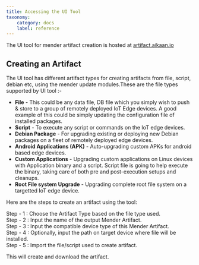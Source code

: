 ```yaml
---
title: Accessing the UI Tool
taxonomy:
    category: docs
    label: reference
---
```

The UI tool for mender artifact creation is hosted at [artifact.aikaan.io](https://artifact.aikaan.io)
## Creating an Artifact
The UI tool has different artifact types for creating artifacts from file, script, debian etc, using the mender
update modules.These are the file types supported by UI tool :-
* **File** - This could be any data file, DB file which you simply wish to push & store to a group
of remotely deployed IoT Edge devices. A good example of this could be simply updating the
configuration file of installed packages.
* **Script** - To execute any script or commands on the IoT edge devices.
* **Debian Package** - For upgrading existing or deploying new Debian packages on a fleet of
remotely deployed edge devices.
* **Android Applications (APK)** - Auto-upgrading custom APKs for android based edge
devices.
* **Custom Applications** - Upgrading custom applications on Linux devices with Application
binary and a script. Script file is going to help execute the binary, taking care of both pre and
post-execution setups and cleanups.
* **Root File system Upgrade** - Upgrading complete root file system on a targetted IoT edge
device.

Here are the steps to create an artifact using the tool:

Step - 1 : Choose the Artifact Type based on the file type used.  
Step - 2 : Input the name of the output Mender Artifact.  
Step - 3 : Input the compatible device type of this Mender Artifact.  
Step - 4 : Optionally, input the path on target device where file will be installed.  
Step - 5 : Import the file/script used to create artifact.  

This will create and download the artifact.
